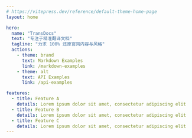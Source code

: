 ```yaml
---
# https://vitepress.dev/reference/default-theme-home-page
layout: home

hero:
  name: "TransDocs"
  text: "专注于精准翻译文档"
  tagline: "力求 100% 还原官网内容与风格"
  actions:
    - theme: brand
      text: Markdown Examples
      link: /markdown-examples
    - theme: alt
      text: API Examples
      link: /api-examples

features:
  - title: Feature A
    details: Lorem ipsum dolor sit amet, consectetur adipiscing elit
  - title: Feature B
    details: Lorem ipsum dolor sit amet, consectetur adipiscing elit
  - title: Feature C
    details: Lorem ipsum dolor sit amet, consectetur adipiscing elit
---
```



